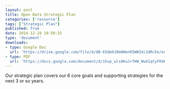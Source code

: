 ```yaml
---
layout: post
title: Open Data Strategic Plan
categories: ['resource']
tags: ["Strategic Plan"]
published: True
date: 2014-12-28 19:50:25
type: 'document'
downloads:
- type: Google Doc
  url: 'https://drive.google.com/file/d/0B-65Qm9J0m0WenR5WW1Xc2dRckk/edit?usp=sharing'
- type: PDF
  url: 'https://docs.google.com/document/d/1hvp_wls8KuJrfHW_NwX1qtyFR4EFdWCkxcULnNlhKNw/edit?usp=sharing'
---
```


Our strategic plan covers our 6 core goals and supporting strategies for the next 3 or so years.
